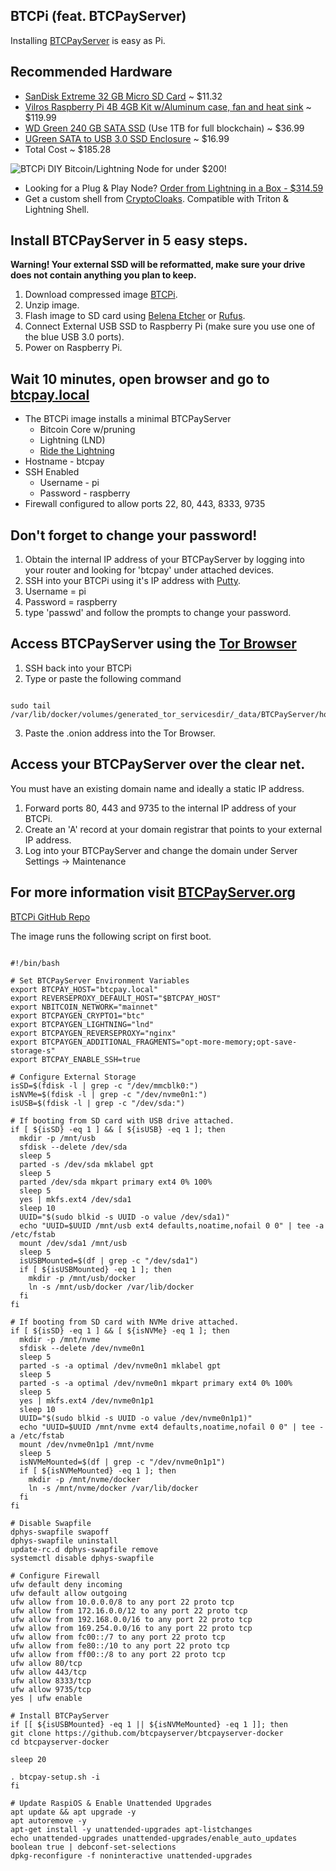 ## BTCPi (feat. BTCPayServer)
Installing [BTCPayServer](https://btcpayserver.org) is easy as Pi.

## Recommended Hardware
- [SanDisk Extreme 32 GB Micro SD Card](https://www.amazon.com/gp/product/B06XWMQ81P/ref=ewc_pr_img_1?smid=A3QF16EH69HELL&psc=1) ~ $11.32
- [Vilros Raspberry Pi 4B 4GB Kit w/Aluminum case, fan and heat sink](https://www.amazon.com/Vilros-Raspberry-Fan-Cooled-Heavy-Duty-Aluminum/dp/B07XTRK8D4?ref_=ast_sto_dp&th=1&psc=1) ~ $119.99
- [WD Green 240 GB SATA SSD](https://www.amazon.com/gp/product/B076Y374ZH/ref=ewc_pr_img_3?smid=A1GV4DXS40X1A5&psc=1) (Use 1TB for full blockchain) ~ $36.99
- [UGreen SATA to USB 3.0 SSD Enclosure](https://www.amazon.com/gp/product/B07D2BHVBD/ref=ewc_pr_img_4?smid=AKXVBT49GGF3B&psc=1) ~ $16.99
- Total Cost ~ $185.28

![BTCPi](https://i0.wp.com/lightninginabox.co/wp-content/uploads/2021/10/BTCPi.jpg?fit=1764%2C1561&ssl=1)
DIY Bitcoin/Lightning Node for under $200!

- Looking for a Plug & Play Node? [Order from Lightning in a Box - $314.59](https://lightninginabox.co/product/btcpi/)
- Get a custom shell from [CryptoCloaks](https://cryptocloaks.com).  Compatible with Triton & Lightning Shell.

## Install BTCPayServer in 5 easy steps. 
**Warning! Your external SSD will be reformatted, make sure your drive does not contain anything you plan to keep.** 
1. Download compressed image [BTCPi](https://gateway.pinata.cloud/ipfs/QmeBKLyw9UDVf1QVpa8Y2XGkZm7LzXYeZqhJWGcBp8NvJb).
2. Unzip image. 
3. Flash image to SD card using [Belena Etcher](https://www.balena.io/etcher/) or [Rufus](https://rufus.ie/en/). 
4. Connect External USB SSD to Raspberry Pi (make sure you use one of the blue USB 3.0 ports). 
5. Power on Raspberry Pi. 

## Wait 10 minutes, open browser and go to [btcpay.local](http://btcpay.local)

- The BTCPi image installs a minimal BTCPayServer
    - Bitcoin Core w/pruning
    - Lightning (LND)
    - [Ride the Lightning](https://github.com/Ride-The-Lightning/RTL) 
- Hostname - btcpay
- SSH Enabled
  - Username - pi
  - Password - raspberry
- Firewall configured to allow ports 22, 80, 443, 8333, 9735

## Don't forget to change your password!
1. Obtain the internal IP address of your BTCPayServer by logging into your router and looking for 'btcpay' under attached devices. 
1. SSH into your BTCPi using it's IP address with [Putty](https://the.earth.li/~sgtatham/putty/latest/w32/putty-0.76-installer.msi). 
2. Username = pi
3. Password = raspberry
4. type 'passwd' and follow the prompts to change your password. 

## Access BTCPayServer using the [Tor Browser](https://www.torproject.org/download/) 

1. SSH back into your BTCPi 
2. Type or paste the following command

```

sudo tail /var/lib/docker/volumes/generated_tor_servicesdir/_data/BTCPayServer/hostname

```

3. Paste the .onion address into the Tor Browser.

## Access your BTCPayServer over the clear net. 
You must have an existing domain name and ideally a static IP address. 
1. Forward ports 80, 443 and 9735 to the internal IP address of your BTCPi. 
2. Create an 'A' record at your domain registrar that points to your external IP address. 
3. Log into your BTCPayServer and change the domain under Server Settings -> Maintenance

## For more information visit [BTCPayServer.org](https://btcpayserver.org/)

[BTCPi GitHub Repo](https://github.com/lightninginabox/btcpi)

The image runs the following script on first boot. 

```

#!/bin/bash

# Set BTCPayServer Environment Variables
export BTCPAY_HOST="btcpay.local"
export REVERSEPROXY_DEFAULT_HOST="$BTCPAY_HOST"
export NBITCOIN_NETWORK="mainnet"
export BTCPAYGEN_CRYPTO1="btc"
export BTCPAYGEN_LIGHTNING="lnd"
export BTCPAYGEN_REVERSEPROXY="nginx"
export BTCPAYGEN_ADDITIONAL_FRAGMENTS="opt-more-memory;opt-save-storage-s"
export BTCPAY_ENABLE_SSH=true

# Configure External Storage
isSD=$(fdisk -l | grep -c "/dev/mmcblk0:")
isNVMe=$(fdisk -l | grep -c "/dev/nvme0n1:")
isUSB=$(fdisk -l | grep -c "/dev/sda:")

# If booting from SD card with USB drive attached.
if [ ${isSD} -eq 1 ] && [ ${isUSB} -eq 1 ]; then
  mkdir -p /mnt/usb
  sfdisk --delete /dev/sda
  sleep 5
  parted -s /dev/sda mklabel gpt
  sleep 5
  parted /dev/sda mkpart primary ext4 0% 100%
  sleep 5
  yes | mkfs.ext4 /dev/sda1
  sleep 10
  UUID="$(sudo blkid -s UUID -o value /dev/sda1)"
  echo "UUID=$UUID /mnt/usb ext4 defaults,noatime,nofail 0 0" | tee -a /etc/fstab
  mount /dev/sda1 /mnt/usb
  sleep 5
  isUSBMounted=$(df | grep -c "/dev/sda1")
  if [ ${isUSBMounted} -eq 1 ]; then
    mkdir -p /mnt/usb/docker
    ln -s /mnt/usb/docker /var/lib/docker
  fi
fi

# If booting from SD card with NVMe drive attached.
if [ ${isSD} -eq 1 ] && [ ${isNVMe} -eq 1 ]; then
  mkdir -p /mnt/nvme
  sfdisk --delete /dev/nvme0n1
  sleep 5
  parted -s -a optimal /dev/nvme0n1 mklabel gpt
  sleep 5
  parted -s -a optimal /dev/nvme0n1 mkpart primary ext4 0% 100%
  sleep 5
  yes | mkfs.ext4 /dev/nvme0n1p1
  sleep 10
  UUID="$(sudo blkid -s UUID -o value /dev/nvme0n1p1)"
  echo "UUID=$UUID /mnt/nvme ext4 defaults,noatime,nofail 0 0" | tee -a /etc/fstab
  mount /dev/nvme0n1p1 /mnt/nvme
  sleep 5
  isNVMeMounted=$(df | grep -c "/dev/nvme0n1p1")
  if [ ${isNVMeMounted} -eq 1 ]; then
    mkdir -p /mnt/nvme/docker
    ln -s /mnt/nvme/docker /var/lib/docker
  fi
fi

# Disable Swapfile
dphys-swapfile swapoff
dphys-swapfile uninstall
update-rc.d dphys-swapfile remove
systemctl disable dphys-swapfile

# Configure Firewall
ufw default deny incoming
ufw default allow outgoing
ufw allow from 10.0.0.0/8 to any port 22 proto tcp
ufw allow from 172.16.0.0/12 to any port 22 proto tcp
ufw allow from 192.168.0.0/16 to any port 22 proto tcp
ufw allow from 169.254.0.0/16 to any port 22 proto tcp
ufw allow from fc00::/7 to any port 22 proto tcp
ufw allow from fe80::/10 to any port 22 proto tcp
ufw allow from ff00::/8 to any port 22 proto tcp
ufw allow 80/tcp
ufw allow 443/tcp
ufw allow 8333/tcp
ufw allow 9735/tcp
yes | ufw enable

# Install BTCPayServer
if [[ ${isUSBMounted} -eq 1 || ${isNVMeMounted} -eq 1 ]]; then
git clone https://github.com/btcpayserver/btcpayserver-docker
cd btcpayserver-docker

sleep 20

. btcpay-setup.sh -i
fi

# Update RaspiOS & Enable Unattended Upgrades
apt update && apt upgrade -y 
apt autoremove -y
apt-get install -y unattended-upgrades apt-listchanges
echo unattended-upgrades unattended-upgrades/enable_auto_updates boolean true | debconf-set-selections
dpkg-reconfigure -f noninteractive unattended-upgrades

```
